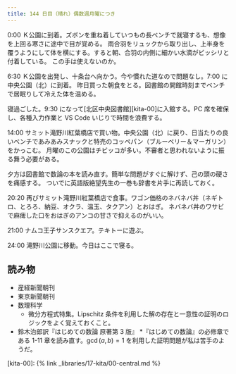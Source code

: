 ```yaml
---
title: 144 日目（晴れ）偶数週月曜につき
---
```


0:00 Ｋ公園に到着。ズボンを重ね着していつもの長ベンチで就寝するも、想像を上回る寒さに途中で目が覚める。
雨合羽をリュックから取り出し、上半身を覆うようにして体を横にする。すると朝、合羽の内側に細かい水滴がビッシリと付着している。
この手は使えないのか。

6:30 Ｋ公園を出発し、十条台へ向かう。今や慣れた道なので問題なし。7:00 に中央公園（北）に到着。
昨日買った朝食をとる。図書館の開館時刻までベンチで居眠りして冷えた体を温める。

寝過ごした。9:30 になって[北区中央図書館][kita-00]に入館する。PC 席を確保し、各種入力作業と VS Code いじりで時間を浪費する。

14:00 サミット滝野川紅葉橋店で買い物。中央公園（北）に戻り、日当たりの良いベンチであみあみスナックと特売のコッペパン（ブルーベリー＆マーガリン）をかっこむ。
月曜のこの公園はチビッコが多い。不審者と思われないように振る舞う必要がある。

夕方は図書館で数論の本を読み直す。簡単な問題がすぐに解けず、己の頭の硬さを痛感する。
ついでに英語版絶望先生の一巻も辞書を片手に再読しておく。

20:20 再びサミット滝野川紅葉橋店で食事。ワゴン価格のネバネバ丼（ネギトロ、とろろ、納豆、オクラ、温玉、タクアン）とおはぎ。
ネバネバ丼のワサビで麻痺した口をおはぎのアンコの甘さで抑えるのがいい。

21:00 ナムコ王子サンスクエア。テキトーに遊ぶ。

24:00 滝野川公園に移動。今日はここで寝る。

## 読み物

* 産経新聞朝刊
* 東京新聞朝刊
* 数理科学
  * 微分方程式特集。Lipschitz 条件を利用した解の存在と一意性の証明のロジックをよく覚えておくこと。
* 鈴木治郎訳『はじめての数論 原著第 3 版』
  *『はじめての数論』の必修章である 1-11 章を読み直す。$\gcd(a, b) = 1$ を利用した証明問題が私は苦手のようだ。

[kita-00]: {% link _libraries/17-kita/00-central.md %}
